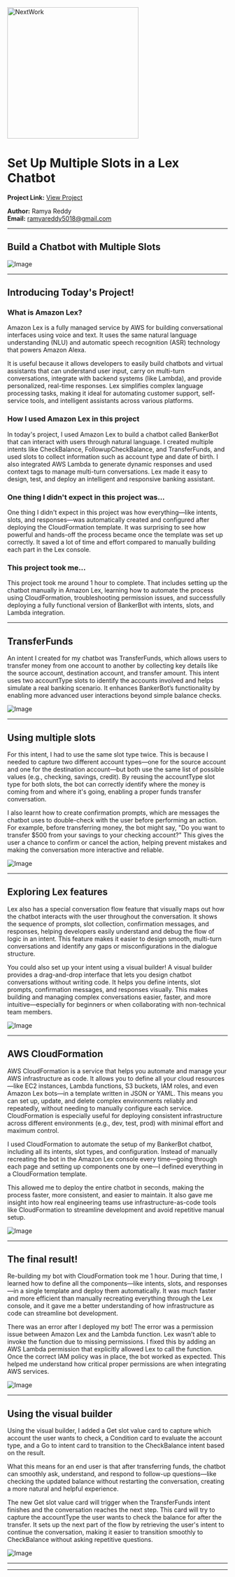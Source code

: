 <img src="https://cdn.prod.website-files.com/677c400686e724409a5a7409/6790ad949cf622dc8dcd9fe4_nextwork-logo-leather.svg" alt="NextWork" width="300" />

# Set Up Multiple Slots in a Lex Chatbot

**Project Link:** [View Project](http://learn.nextwork.org/projects/aws-ai-lex5)

**Author:** Ramya Reddy  
**Email:** ramyareddy5018@gmail.com

---

## Build a Chatbot with Multiple Slots

![Image](http://learn.nextwork.org/daring_cyan_noble_chicken/uploads/aws-ai-lex5_67890123)

---

## Introducing Today's Project!

### What is Amazon Lex?

Amazon Lex is a fully managed service by AWS for building conversational interfaces using voice and text. It uses the same natural language understanding (NLU) and automatic speech recognition (ASR) technology that powers Amazon Alexa.

It is useful because it allows developers to easily build chatbots and virtual assistants that can understand user input, carry on multi-turn conversations, integrate with backend systems (like Lambda), and provide personalized, real-time responses. Lex simplifies complex language processing tasks, making it ideal for automating customer support, self-service tools, and intelligent assistants across various platforms.

### How I used Amazon Lex in this project

In today's project, I used Amazon Lex to build a chatbot called BankerBot that can interact with users through natural language. I created multiple intents like CheckBalance, FollowupCheckBalance, and TransferFunds, and used slots to collect information such as account type and date of birth. I also integrated AWS Lambda to generate dynamic responses and used context tags to manage multi-turn conversations. Lex made it easy to design, test, and deploy an intelligent and responsive banking assistant.

### One thing I didn't expect in this project was...

One thing I didn't expect in this project was how everything—like intents, slots, and responses—was automatically created and configured after deploying the CloudFormation template. It was surprising to see how powerful and hands-off the process became once the template was set up correctly. It saved a lot of time and effort compared to manually building each part in the Lex console.

### This project took me...

This project took me around 1 hour to complete. That includes setting up the chatbot manually in Amazon Lex, learning how to automate the process using CloudFormation, troubleshooting permission issues, and successfully deploying a fully functional version of BankerBot with intents, slots, and Lambda integration.

---

## TransferFunds

An intent I created for my chatbot was TransferFunds, which allows users to transfer money from one account to another by collecting key details like the source account, destination account, and transfer amount. This intent uses two accountType slots to identify the accounts involved and helps simulate a real banking scenario. It enhances BankerBot’s functionality by enabling more advanced user interactions beyond simple balance checks.

![Image](http://learn.nextwork.org/daring_cyan_noble_chicken/uploads/aws-ai-lex5_67890123)

---

## Using multiple slots

For this intent, I had to use the same slot type twice. This is because I needed to capture two different account types—one for the source account and one for the destination account—but both use the same list of possible values (e.g., checking, savings, credit). By reusing the accountType slot type for both slots, the bot can correctly identify where the money is coming from and where it's going, enabling a proper funds transfer conversation.

I also learnt how to create confirmation prompts, which are messages the chatbot uses to double-check with the user before performing an action. For example, before transferring money, the bot might say, "Do you want to transfer $500 from your savings to your checking account?" This gives the user a chance to confirm or cancel the action, helping prevent mistakes and making the conversation more interactive and reliable.

![Image](http://learn.nextwork.org/daring_cyan_noble_chicken/uploads/aws-ai-lex5_97dc2351)

---

## Exploring Lex features

Lex also has a special conversation flow feature that visually maps out how the chatbot interacts with the user throughout the conversation. It shows the sequence of prompts, slot collection, confirmation messages, and responses, helping developers easily understand and debug the flow of logic in an intent. This feature makes it easier to design smooth, multi-turn conversations and identify any gaps or misconfigurations in the dialogue structure.



You could also set up your intent using a visual builder! A visual builder provides a drag-and-drop interface that lets you design chatbot conversations without writing code. It helps you define intents, slot prompts, confirmation messages, and responses visually. This makes building and managing complex conversations easier, faster, and more intuitive—especially for beginners or when collaborating with non-technical team members.

![Image](http://learn.nextwork.org/daring_cyan_noble_chicken/uploads/aws-ai-lex5_12345678)

---

## AWS CloudFormation

AWS CloudFormation is a service that helps you automate and manage your AWS infrastructure as code. It allows you to define all your cloud resources—like EC2 instances, Lambda functions, S3 buckets, IAM roles, and even Amazon Lex bots—in a template written in JSON or YAML.
This means you can set up, update, and delete complex environments reliably and repeatedly, without needing to manually configure each service. CloudFormation is especially useful for deploying consistent infrastructure across different environments (e.g., dev, test, prod) with minimal effort and maximum control.

I used CloudFormation to automate the setup of my BankerBot chatbot, including all its intents, slot types, and configuration. Instead of manually recreating the bot in the Amazon Lex console every time—going through each page and setting up components one by one—I defined everything in a CloudFormation template.

This allowed me to deploy the entire chatbot in seconds, making the process faster, more consistent, and easier to maintain. It also gave me insight into how real engineering teams use infrastructure-as-code tools like CloudFormation to streamline development and avoid repetitive manual setup.

![Image](http://learn.nextwork.org/daring_cyan_noble_chicken/uploads/aws-ai-lex5_c4fc89af)

---

## The final result!

Re-building my bot with CloudFormation took me 1 hour. During that time, I learned how to define all the components—like intents, slots, and responses—in a single template and deploy them automatically. It was much faster and more efficient than manually recreating everything through the Lex console, and it gave me a better understanding of how infrastructure as code can streamline bot development.

There was an error after I deployed my bot! The error was a permission issue between Amazon Lex and the Lambda function. Lex wasn’t able to invoke the function due to missing permissions.
I fixed this by adding an AWS Lambda permission that explicitly allowed Lex to call the function. Once the correct IAM policy was in place, the bot worked as expected. This helped me understand how critical proper permissions are when integrating AWS services.

![Image](http://learn.nextwork.org/daring_cyan_noble_chicken/uploads/aws-ai-lex5_505be5b8)

---

## Using the visual builder

Using the visual builder, I added a Get slot value card to capture which account the user wants to check, a Condition card to evaluate the account type, and a Go to intent card to transition to the CheckBalance intent based on the result.

What this means for an end user is that after transferring funds, the chatbot can smoothly ask, understand, and respond to follow-up questions—like checking the updated balance without restarting the conversation, creating a more natural and helpful experience.

The new Get slot value card will trigger when the TransferFunds intent finishes and the conversation reaches the next step. This card will try to capture the accountType the user wants to check the balance for after the transfer. It sets up the next part of the flow by retrieving the user's intent to continue the conversation, making it easier to transition smoothly to CheckBalance without asking repetitive questions.

![Image](http://learn.nextwork.org/daring_cyan_noble_chicken/uploads/aws-ai-lex5_9cac15cd4)

---

---
